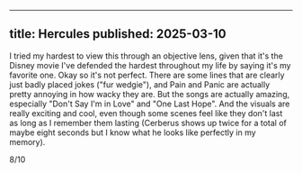 ----
title: Hercules
published: 2025-03-10
----

I tried my hardest to view this through an objective lens, given that it's the Disney movie I've defended the hardest throughout my life by saying it's my favorite one. Okay so it's not perfect. There are some lines that are clearly just badly placed jokes ("fur wedgie"), and Pain and Panic are actually pretty annoying in how wacky they are. But the songs are actually amazing, especially "Don't Say I'm in Love" and "One Last Hope". And the visuals are really exciting and cool, even though some scenes feel like they don't last as long as I remember them lasting (Cerberus shows up twice for a total of maybe eight seconds but I know what he looks like perfectly in my memory).

8/10

